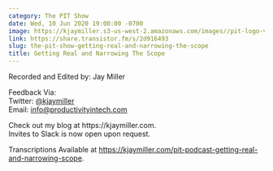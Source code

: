 ```yaml
---
category: The PIT Show
date: Wed, 10 Jun 2020 19:00:00 -0700
image: https://kjaymiller.s3-us-west-2.amazonaws.com/images//pit-logo-v5.jpg
link: https://share.transistor.fm/s/2d916493
slug: the-pit-show-getting-real-and-narrowing-the-scope
title: Getting Real and Narrowing The Scope
---
```


<p>Recorded and Edited by: Jay Miller</p><p>Feedback Via:<br />Twitter: <a href="https://twitter.com/kjaymiller">@kjaymiller</a><br />Email: <a href="mailto:info@productivityintech.com">info@productivityintech.com</a></p><p>Check out my blog at https://kjaymiller.com.<br />Invites to Slack is now open upon request. </p><p>Transcriptions Available at <a href="https://kjaymiller.com/pit-podcast-getting-real-and-narrowing-scope">https://kjaymiller.com/pit-podcast-getting-real-and-narrowing-scope</a>. </p>